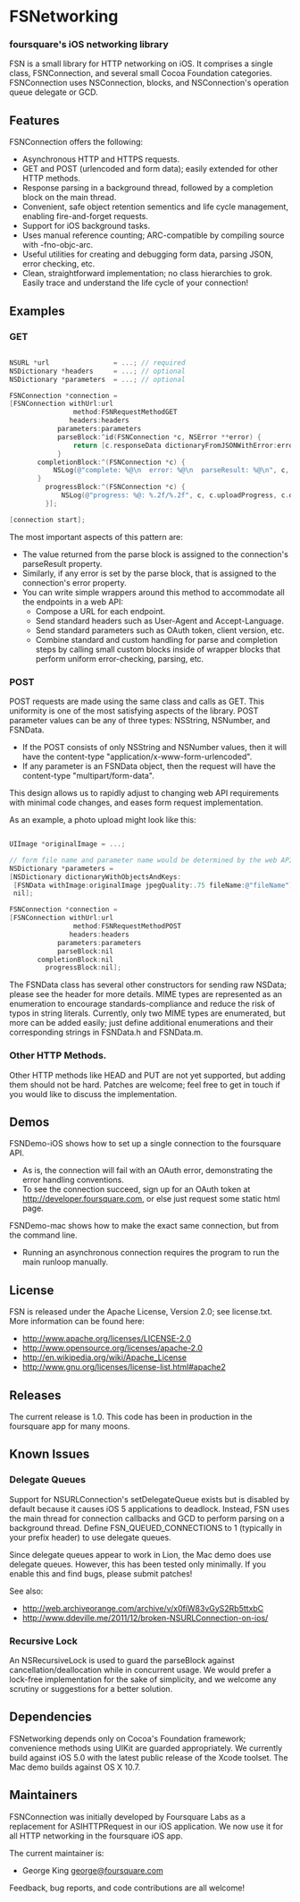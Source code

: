 FSNetworking
============

### foursquare's iOS networking library


FSN is a small library for HTTP networking on iOS. It comprises a single class, FSNConnection, and several small Cocoa Foundation categories. FSNConnection uses NSConnection, blocks, and NSConnection's operation queue delegate or GCD.


## Features

FSNConnection offers the following:
- Asynchronous HTTP and HTTPS requests.
- GET and POST (urlencoded and form data); easily extended for other HTTP methods.
- Response parsing in a background thread, followed by a completion block on the main thread.
- Convenient, safe object retention sementics and life cycle management, enabling fire-and-forget requests.
- Support for iOS background tasks.
- Uses manual reference counting; ARC-compatible by compiling source with -fno-objc-arc.
- Useful utilities for creating and debugging form data, parsing JSON, error checking, etc.
- Clean, straightforward implementation; no class hierarchies to grok. Easily trace and understand the life cycle of your connection!


## Examples

### GET

``` objective-c

NSURL *url                = ...; // required
NSDictionary *headers     = ...; // optional
NSDictionary *parameters  = ...; // optional

FSNConnection *connection =
[FSNConnection withUrl:url
                method:FSNRequestMethodGET
               headers:headers
            parameters:parameters
            parseBlock:^id(FSNConnection *c, NSError **error) {
                return [c.responseData dictionaryFromJSONWithError:error];
            }
       completionBlock:^(FSNConnection *c) {
           NSLog(@"complete: %@\n  error: %@\n  parseResult: %@\n", c, c.error, c.parseResult);
       }
         progressBlock:^(FSNConnection *c) {
             NSLog(@"progress: %@: %.2f/%.2f", c, c.uploadProgress, c.downloadProgress);
         }];

[connection start];
```

The most important aspects of this pattern are:
- The value returned from the parse block is assigned to the connection's parseResult property.
- Similarly, if any error is set by the parse block, that is assigned to the connection's error property. 
- You can write simple wrappers around this method to accommodate all the endpoints in a web API:
  - Compose a URL for each endpoint.
  - Send standard headers such as User-Agent and Accept-Language.
  - Send standard parameters such as OAuth token, client version, etc.
  - Combine standard and custom handling for parse and completion steps by calling small custom blocks inside of wrapper blocks that perform uniform error-checking, parsing, etc.


### POST

POST requests are made using the same class and calls as GET. This uniformity is one of the most satisfying aspects of the library. POST parameter values can be any of three types: NSString, NSNumber, and FSNData.
- If the POST consists of only NSString and NSNumber values, then it will have the content-type "application/x-www-form-urlencoded".
- If any parameter is an FSNData object, then the request will have the content-type "multipart/form-data".

This design allows us to rapidly adjust to changing web API requirements with minimal code changes, and eases form request implementation.

As an example, a photo upload might look like this:

``` objective-c

UIImage *originalImage = ...;

// form file name and parameter name would be determined by the web API
NSDictionary *parameters =
[NSDictionary dictionaryWithObjectsAndKeys:
 [FSNData withImage:originalImage jpegQuality:.75 fileName:@"fileName"],  @"paramName",
 nil];

FSNConnection *connection =
[FSNConnection withUrl:url
                method:FSNRequestMethodPOST
               headers:headers
            parameters:parameters
            parseBlock:nil
       completionBlock:nil
         progressBlock:nil];
```

The FSNData class has several other constructors for sending raw NSData; please see the header for more details.
MIME types are represented as an enumeration to encourage standards-compliance and reduce the risk of typos in string literals. Currently, only two MIME types are enumerated, but more can be added easily; just define additional enumerations and their corresponding strings in FSNData.h and FSNData.m.


### Other HTTP Methods.

Other HTTP methods like HEAD and PUT are not yet supported, but adding them should not be hard. Patches are welcome; feel free to get in touch if you would like to discuss the implementation.


## Demos


FSNDemo-iOS shows how to set up a single connection to the foursquare API.
- As is, the connection will fail with an OAuth error, demonstrating the error handling conventions.
- To see the connection succeed, sign up for an OAuth token at http://developer.foursquare.com, or else just request some static html page.

FSNDemo-mac shows how to make the exact same connection, but from the command line.
- Running an asynchronous connection requires the program to run the main runloop manually.


## License

FSN is released under the Apache License, Version 2.0; see license.txt. More information can be found here:

- http://www.apache.org/licenses/LICENSE-2.0
- http://www.opensource.org/licenses/apache-2.0
- http://en.wikipedia.org/wiki/Apache_License
- http://www.gnu.org/licenses/license-list.html#apache2


## Releases

The current release is 1.0. This code has been in production in the foursquare app for many moons.


## Known Issues

### Delegate Queues

Support for NSURLConnection's setDelegateQueue exists but is disabled by default because it causes iOS 5 applications to deadlock. Instead, FSN uses the main thread for connection callbacks and GCD to perform parsing on a background thread. Define FSN_QUEUED_CONNECTIONS to 1 (typically in your prefix header) to use delegate queues.

Since delegate queues appear to work in Lion, the Mac demo does use delegate queues. However, this has been tested only minimally. If you enable this and find bugs, please submit patches!

See also:
- http://web.archiveorange.com/archive/v/x0fiW83vGyS2Rb5ttxbC
- http://www.ddeville.me/2011/12/broken-NSURLConnection-on-ios/

### Recursive Lock

An NSRecursiveLock is used to guard the parseBlock against cancellation/deallocation while in concurrent usage. We would prefer a lock-free implementation for the sake of simplicity, and we welcome any scrutiny or suggestions for a better solution.


## Dependencies

FSNetworking depends only on Cocoa's Foundation framework; convenience methods using UIKit are guarded appropriately. We currently build against iOS 5.0 with the latest public release of the Xcode toolset. The Mac demo builds against OS X 10.7.


## Maintainers

FSNConnection was initially developed by Foursquare Labs as a replacement for ASIHTTPRequest in our iOS application. We now use it for all HTTP networking in the foursquare iOS app.

The current maintainer is:

- George King george@foursquare.com

Feedback, bug reports, and code contributions are all welcome!

